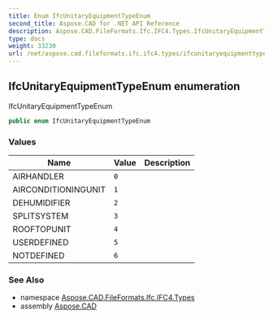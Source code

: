 ```yaml
---
title: Enum IfcUnitaryEquipmentTypeEnum
second_title: Aspose.CAD for .NET API Reference
description: Aspose.CAD.FileFormats.Ifc.IFC4.Types.IfcUnitaryEquipmentTypeEnum enum. IfcUnitaryEquipmentTypeEnum
type: docs
weight: 33230
url: /net/aspose.cad.fileformats.ifc.ifc4.types/ifcunitaryequipmenttypeenum/
---
```

## IfcUnitaryEquipmentTypeEnum enumeration

IfcUnitaryEquipmentTypeEnum

```csharp
public enum IfcUnitaryEquipmentTypeEnum
```

### Values

| Name | Value | Description |
| --- | --- | --- |
| AIRHANDLER | `0` |  |
| AIRCONDITIONINGUNIT | `1` |  |
| DEHUMIDIFIER | `2` |  |
| SPLITSYSTEM | `3` |  |
| ROOFTOPUNIT | `4` |  |
| USERDEFINED | `5` |  |
| NOTDEFINED | `6` |  |

### See Also

* namespace [Aspose.CAD.FileFormats.Ifc.IFC4.Types](../../aspose.cad.fileformats.ifc.ifc4.types/)
* assembly [Aspose.CAD](../../)



